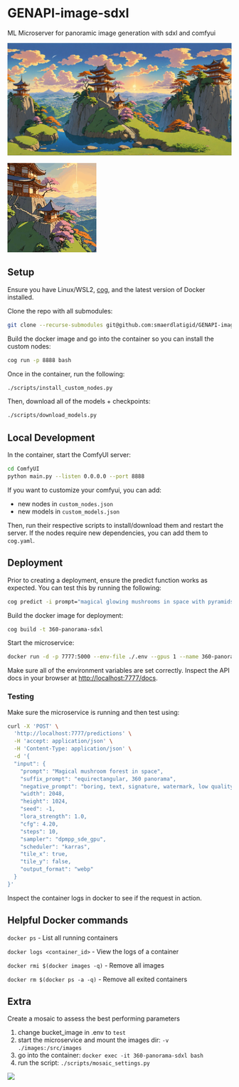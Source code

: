 # GENAPI-image-sdxl
ML Microserver for panoramic image generation with sdxl and comfyui

![](images/test_1.webp)

![](images/animation.gif)

## Setup

Ensure you have Linux/WSL2, [cog](https://github.com/replicate/cog/blob/main/docs/wsl2/wsl2.md), and the latest version of Docker installed.

Clone the repo with all submodules:

```sh
git clone --recurse-submodules git@github.com:smaerdlatigid/GENAPI-image-sdxl.git
```

Build the docker image and go into the container so you can install the custom nodes:

```sh
cog run -p 8888 bash
```

Once in the container, run the following:

```sh
./scripts/install_custom_nodes.py
```

Then, download all of the models + checkpoints:

```sh
./scripts/download_models.py
```

## Local Development

In the container, start the ComfyUI server:

```bash
cd ComfyUI
python main.py --listen 0.0.0.0 --port 8888
```

If you want to customize your comfyui, you can add:
- new nodes in `custom_nodes.json`
- new models in `custom_models.json`

Then, run their respective scripts to install/download them and restart the server. If the nodes require new dependencies, you can add them to `cog.yaml`.

## Deployment

Prior to creating a deployment, ensure the predict function works as expected. You can test this by running the following:

```sh
cog predict -i prompt="magical glowing mushrooms in space with pyramids"
```

Build the docker image for deployment:

```sh
cog build -t 360-panorama-sdxl
```

Start the microservice:

```sh
docker run -d -p 7777:5000 --env-file ./.env --gpus 1 --name 360-panorama-sdxl
```

Make sure all of the environment variables are set correctly. Inspect the API docs in your browser at [http://localhost:7777/docs](). 

### Testing

Make sure the microservice is running and then test using:

```sh
curl -X 'POST' \
  'http://localhost:7777/predictions' \
  -H 'accept: application/json' \
  -H 'Content-Type: application/json' \
  -d '{
  "input": {
    "prompt": "Magical mushroom forest in space",
    "suffix_prompt": "equirectangular, 360 panorama",
    "negative_prompt": "boring, text, signature, watermark, low quality, bad quality, grainy, blurry",
    "width": 2048,
    "height": 1024,
    "seed": -1,
    "lora_strength": 1.0,
    "cfg": 4.20,
    "steps": 10,
    "sampler": "dpmpp_sde_gpu",
    "scheduler": "karras",
    "tile_x": true,
    "tile_y": false,
    "output_format": "webp"
  }
}'
```

Inspect the container logs in docker to see if the request in action.

## Helpful Docker commands

`docker ps` - List all running containers

`docker logs <container_id>` - View the logs of a container

`docker rmi $(docker images -q)` - Remove all images

`docker rm $(docker ps -a -q)` - Remove all exited containers

## Extra

Create a mosaic to assess the best performing parameters

1. change bucket_image in .env to `test`
2. start the microservice and mount the images dir: `-v ./images:/src/images`
3. go into the container: `docker exec -it 360-panorama-sdxl bash`
4. run the script: `./scripts/mosaic_settings.py`

![](images/mosaic_zoomed.png)